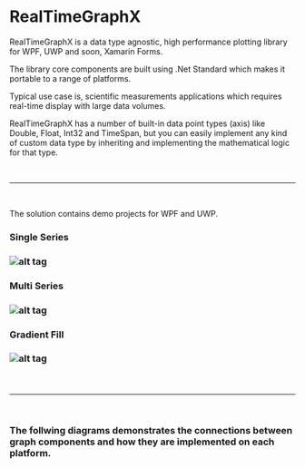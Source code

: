 # RealTimeGraphX
RealTimeGraphX is a data type agnostic, high performance plotting library for WPF, UWP and soon, Xamarin Forms.

The library core components are built using .Net Standard which makes it portable to a range of platforms.

Typical use case is, scientific measurements applications which requires real-time display with large data volumes.

RealTimeGraphX has a number of built-in data point types (axis) like Double, Float, Int32 and TimeSpan, but you can easily implement any kind of custom data type by inheriting and implementing the mathematical logic for that type.

<br/>
<hr/>
<br/>

The solution contains demo projects for WPF and UWP.

<h3>Single Series<h3>

![alt tag](https://github.com/royben/RealTimeGraphX/blob/master/Preview/single.png)

<h3>Multi Series<h3>
 
![alt tag](https://github.com/royben/RealTimeGraphX/blob/master/Preview/multi.PNG)
  
 <h3>Gradient Fill<h3>
 
![alt tag](https://github.com/royben/RealTimeGraphX/blob/master/Preview/gradient.png)
 
<br/>
<hr/>
<br/>

The follwing diagrams demonstrates the connections between graph components and how they are implemented on each platform.

